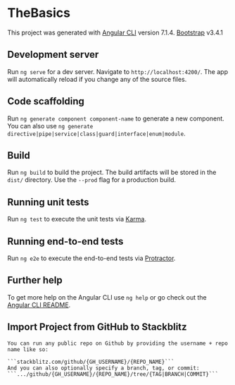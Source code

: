 # TheBasics

This project was generated with 
[Angular CLI](https://github.com/angular/angular-cli) version 7.1.4.
[Bootstrap](https://getbootstrap.com/)  v3.4.1 

## Development server

Run `ng serve` for a dev server. Navigate to `http://localhost:4200/`. The app will automatically reload if you change any of the source files.

## Code scaffolding

Run `ng generate component component-name` to generate a new component. You can also use `ng generate directive|pipe|service|class|guard|interface|enum|module`.

## Build

Run `ng build` to build the project. The build artifacts will be stored in the `dist/` directory. Use the `--prod` flag for a production build.

## Running unit tests

Run `ng test` to execute the unit tests via [Karma](https://karma-runner.github.io).

## Running end-to-end tests

Run `ng e2e` to execute the end-to-end tests via [Protractor](http://www.protractortest.org/).

## Further help

To get more help on the Angular CLI use `ng help` or go check out the [Angular CLI README](https://github.com/angular/angular-cli/blob/master/README.md).

##  Import Project from GitHub to Stackblitz
    You can run any public repo on Github by providing the username + repo name like so:

    ```stackblitz.com/github/{GH_USERNAME}/{REPO_NAME}```
    And you can also optionally specify a branch, tag, or commit:
    ```.../github/{GH_USERNAME}/{REPO_NAME}/tree/{TAG|BRANCH|COMMIT}```